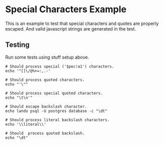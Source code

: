 Special Characters Example
=============

This is an example to test that special characters and quotes are properly escaped.
And valid javascript strings are generated in the test.

Testing
-------

Run some tests using stuff setup above.

```
# Should process special ('$pec!a1') characters.
echo '"[]\/@%+=:,.-'

# Should process quoted characters.
echo "'\""

# Should process special quoted characters.
echo "\t\n'"

# Should escape backslash character.
echo lando psql -U postgres database -c "\dt"

# Should process literal backslash characters.
echo '\\literal\\'

# Should  process quoted backslash.
echo "\dt"
```
